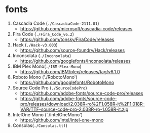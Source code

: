 # fonts

1. Cascadia Code (`./CascadiaCode-2111.01`)
   - https://github.com/microsoft/cascadia-code/releases
1. Fira Code (`./Fira_Code_v6.2`)
   - https://github.com/tonsky/FiraCode/releases
1. Hack (`./Hack-v3.003`)
   - https://github.com/source-foundry/Hack/releases
1. Inconsolata (`./Inconsolata`)
   - https://github.com/googlefonts/Inconsolata/releases
1. IBM Plex Mono(`./IBM-Plex-Mono`)
   - https://github.com/IBM/plex/releases/tag/v6.1.0
1. Roboto Mono ('./RobotoMono')
   - https://github.com/googlefonts/RobotoMono
1. Source Code Pro (`./SourceCodePro`)
   - https://github.com/adobe-fonts/source-code-pro/releases
   - https://github.com/adobe-fonts/source-code-pro/releases/download/2.038R-ro%2F1.058R-it%2F1.018R-VAR/TTF-source-code-pro-2.038R-ro-1.058R-it.zip
1. IntelOne Mono ('./IntelOneMono')
   - https://github.com/intel/intel-one-mono
1. Consolas(`./Consolas.ttf`)
